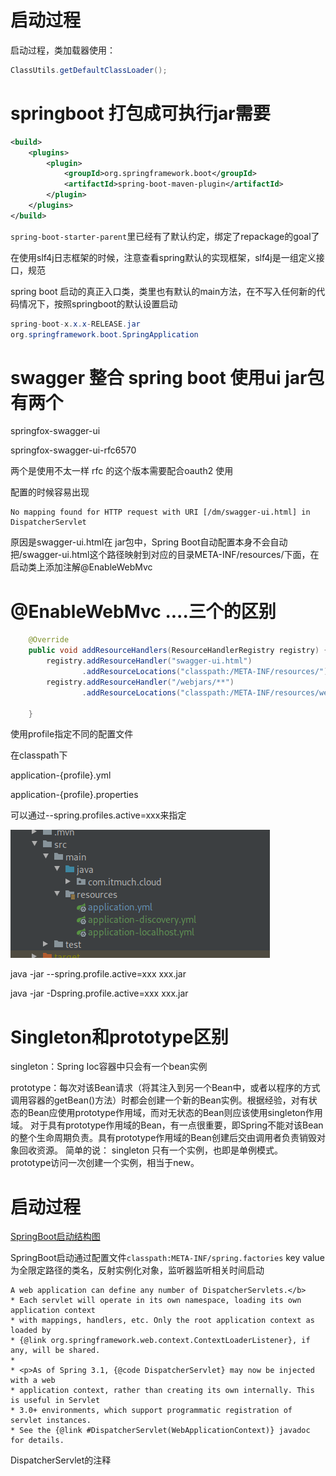 # 启动过程
启动过程，类加载器使用：
```java
ClassUtils.getDefaultClassLoader();
```







# springboot 打包成可执行jar需要

```xml
<build>
    <plugins>
        <plugin>
            <groupId>org.springframework.boot</groupId>
            <artifactId>spring-boot-maven-plugin</artifactId>
        </plugin>
    </plugins>
</build>
```

`spring-boot-starter-parent`里已经有了默认约定，绑定了repackage的goal了



在使用slf4j日志框架的时候，注意查看spring默认的实现框架，slf4j是一组定义接口，规范



spring boot 启动的真正入口类，类里也有默认的main方法，在不写入任何新的代码情况下，按照springboot的默认设置启动

```java
spring-boot-x.x.x-RELEASE.jar
org.springframework.boot.SpringApplication
```



# swagger 整合 spring boot  使用ui jar包有两个

springfox-swagger-ui

springfox-swagger-ui-rfc6570

两个是使用不太一样 rfc 的这个版本需要配合oauth2 使用



配置的时候容易出现

```shell
No mapping found for HTTP request with URI [/dm/swagger-ui.html] in DispatcherServlet
```

原因是swagger-ui.html在 jar包中，Spring Boot自动配置本身不会自动把/swagger-ui.html这个路径映射到对应的目录META-INF/resources/下面，在启动类上添加注解@EnableWebMvc

# @EnableWebMvc ....三个的区别





```java
    @Override
    public void addResourceHandlers(ResourceHandlerRegistry registry) {
        registry.addResourceHandler("swagger-ui.html")
                .addResourceLocations("classpath:/META-INF/resources/");
        registry.addResourceHandler("/webjars/**")
                .addResourceLocations("classpath:/META-INF/resources/webjars/");

    }
```





使用profile指定不同的配置文件

在classpath下

application-{profile}.yml

application-{profile}.properties

可以通过--spring.profiles.active=xxx来指定

![image-20191224160712396](springboot.assets/image-20191224160712396.png)

java -jar --spring.profile.active=xxx    xxx.jar

java -jar -Dspring.profile.active=xxx xxx.jar

# Singleton和prototype区别

singleton：Spring Ioc容器中只会有一个bean实例

prototype：每次对该Bean请求（将其注入到另一个Bean中，或者以程序的方式调用容器的getBean()方法）时都会创建一个新的Bean实例。根据经验，对有状态的Bean应使用prototype作用域，而对无状态的Bean则应该使用singleton作用域。
对于具有prototype作用域的Bean，有一点很重要，即Spring不能对该Bean的整个生命周期负责。具有prototype作用域的Bean创建后交由调用者负责销毁对象回收资源。
简单的说：
singleton 只有一个实例，也即是单例模式。
prototype访问一次创建一个实例，相当于new。

# 启动过程

[SpringBoot启动结构图](https://www.processon.com/view/link/59812124e4b0de2518b32b6e)



SpringBoot启动通过配置文件`classpath:META-INF/spring.factories`  key value 为全限定路径的类名，反射实例化对象，监听器监听相关时间启动









```
A web application can define any number of DispatcherServlets.</b>
* Each servlet will operate in its own namespace, loading its own application context
* with mappings, handlers, etc. Only the root application context as loaded by
* {@link org.springframework.web.context.ContextLoaderListener}, if any, will be shared.
*
* <p>As of Spring 3.1, {@code DispatcherServlet} may now be injected with a web
* application context, rather than creating its own internally. This is useful in Servlet
* 3.0+ environments, which support programmatic registration of servlet instances.
* See the {@link #DispatcherServlet(WebApplicationContext)} javadoc for details.
```

DispatcherServlet的注释





